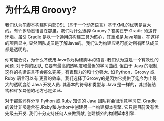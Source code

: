 # 为什么用 Groovy?

我们认为在脚本构建时内部DSL（基于一个动态语言）基于XML的优势是巨大的。有许多动态语言在那里。我们为什么选择 Groovy？答案在于 Gradle 的运行环境。虽然 Gradle 是以一个通用的构建工具为核心，其重点是Java项目。在这样的项目显中, 显然团队成员是了解Java的。我们认为构建应尽可能对所有团队成员都是透明的。

你可能会说，为什么不使用Java作为构建脚本的语言. 我们认为这是一个有效性的问题. 对于你的团队, 它要有最高的透明度和最低的学习曲线. 但由于 Java 的限制, 这样的构建语言不会那么完美，有表现力的和十分强大. 如 Python，Groovy 或 Ruby 语言可以有 更高的效率。我们选择了Groovy的是因为它提供了迄今为止最大的透明度给 Java 开发人员. 其基本的符号和类型与 Java 是一样的，其封装结构和许多其他的地方也是如此.

对于那些同样分享 Python 或 Ruby 知识的 Java 团队将会很乐意学习它. Gradle  的设计非常适合在JRuby和Jython中创建另一个构建脚本引擎. 它只是目前没有优先级去开发.  我们十分支持任何人来做贡献, 创建额外的构建脚本引擎.
